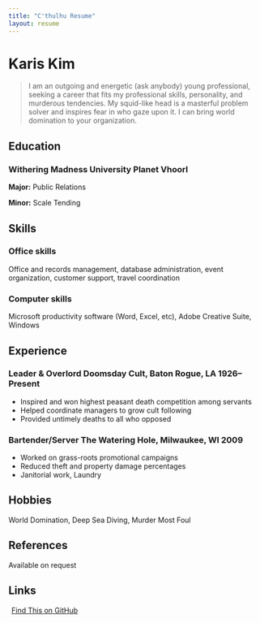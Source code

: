 ```yaml
---
title: "C'thulhu Resume"
layout: resume
---
```


# Karis Kim

> I am an outgoing and energetic (ask anybody) young professional, seeking a career that fits my professional skills, personality, and murderous tendencies. My squid-like head is a masterful problem solver and inspires fear in who gaze upon it. I can bring world domination to your organization.

## Education

### **Withering Madness University** Planet Vhoorl

**Major:** Public Relations

**Minor:** Scale Tending

## Skills

### **Office skills**

Office and records management, database administration, event organization, customer support, travel coordination

### **Computer skills**

Microsoft productivity software (Word, Excel, etc), Adobe Creative Suite, Windows

## Experience

### **Leader & Overlord** Doomsday Cult, Baton Rogue, LA <span>1926&ndash;Present</span>

- Inspired and won highest peasant death competition among servants
- Helped coordinate managers to grow cult following
- Provided untimely deaths to all who opposed

### **Bartender/Server** The Watering Hole, Milwaukee, WI <span>2009</span>

- Worked on grass-roots promotional campaigns
- Reduced theft and property damage percentages
- Janitorial work, Laundry

## Hobbies

World Domination, Deep Sea Diving, Murder Most Foul

## References

Available on request

## Links

<a href="https://github.com/gonsie/Cthulu-Resume"><span class="octicon octicon-mark-github" style="position: relative; color: black; margin: 3px;"></span>Find This on GitHub</a>
